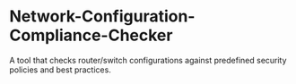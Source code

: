 # Network-Configuration-Compliance-Checker
A tool that checks router/switch configurations against predefined security policies and best practices.
